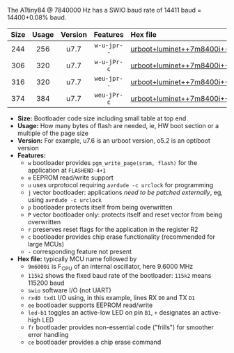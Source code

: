 The ATtiny84 @ 7840000 Hz has a SWIO baud rate of 14411 baud = 14400+0.08% baud.

|Size|Usage|Version|Features|Hex file|
|:-:|:-:|:-:|:-:|:--|
|244|256|u7.7|`w-u-jpr--`|[urboot+luminet++7m8400i+++14k4_swio_rxa3_txa2_led+a4.hex](https://raw.githubusercontent.com/stefanrueger/urboot.hex/main/boards/luminet/internal_oscillator/fint++7m8400_Hz/br+++14k4_bps/urboot+luminet++7m8400i+++14k4_swio_rxa3_txa2_led+a4.hex)|
|306|320|u7.7|`w-u-jPr-c`|[urboot+luminet++7m8400i+++14k4_swio_rxa3_txa2_led+a4_fr_ce.hex](https://raw.githubusercontent.com/stefanrueger/urboot.hex/main/boards/luminet/internal_oscillator/fint++7m8400_Hz/br+++14k4_bps/urboot+luminet++7m8400i+++14k4_swio_rxa3_txa2_led+a4_fr_ce.hex)|
|316|320|u7.7|`weu-jpr--`|[urboot+luminet++7m8400i+++14k4_swio_rxa3_txa2_ee_led+a4.hex](https://raw.githubusercontent.com/stefanrueger/urboot.hex/main/boards/luminet/internal_oscillator/fint++7m8400_Hz/br+++14k4_bps/urboot+luminet++7m8400i+++14k4_swio_rxa3_txa2_ee_led+a4.hex)|
|374|384|u7.7|`weu-jPr-c`|[urboot+luminet++7m8400i+++14k4_swio_rxa3_txa2_ee_led+a4_fr_ce.hex](https://raw.githubusercontent.com/stefanrueger/urboot.hex/main/boards/luminet/internal_oscillator/fint++7m8400_Hz/br+++14k4_bps/urboot+luminet++7m8400i+++14k4_swio_rxa3_txa2_ee_led+a4_fr_ce.hex)|

- **Size:** Bootloader code size including small table at top end
- **Usage:** How many bytes of flash are needed, ie, HW boot section or a multiple of the page size
- **Version:** For example, u7.6 is an urboot version, o5.2 is an optiboot version
- **Features:**
  + `w` bootloader provides `pgm_write_page(sram, flash)` for the application at `FLASHEND-4+1`
  + `e` EEPROM read/write support
  + `u` uses urprotocol requiring `avrdude -c urclock` for programming
  + `j` vector bootloader: applications *need to be patched externally*, eg, using `avrdude -c urclock`
  + `p` bootloader protects itself from being overwritten
  + `P` vector bootloader only: protects itself and reset vector from being overwritten
  + `r` preserves reset flags for the application in the register R2
  + `c` bootloader provides chip erase functionality (recommended for large MCUs)
  + `-` corresponding feature not present
- **Hex file:** typically MCU name followed by
  + `9m6000i` is F<sub>CPU</sub> of an internal oscillator, here 9.6000 MHz
  + `115k2` shows the fixed baud rate of the bootloader: `115k2` means 115200 baud
  + `swio` software I/O (not UART)
  + `rxd0 txd1` I/O using, in this example, lines RX `D0` and TX `D1`
  + `ee` bootloader supports EEPROM read/write
  + `led-b1` toggles an active-low LED on pin `B1`, `+` designates an active-high LED
  + `fr` bootloader provides non-essential code ("frills") for smoother error handling
  + `ce` bootloader provides a chip erase command
